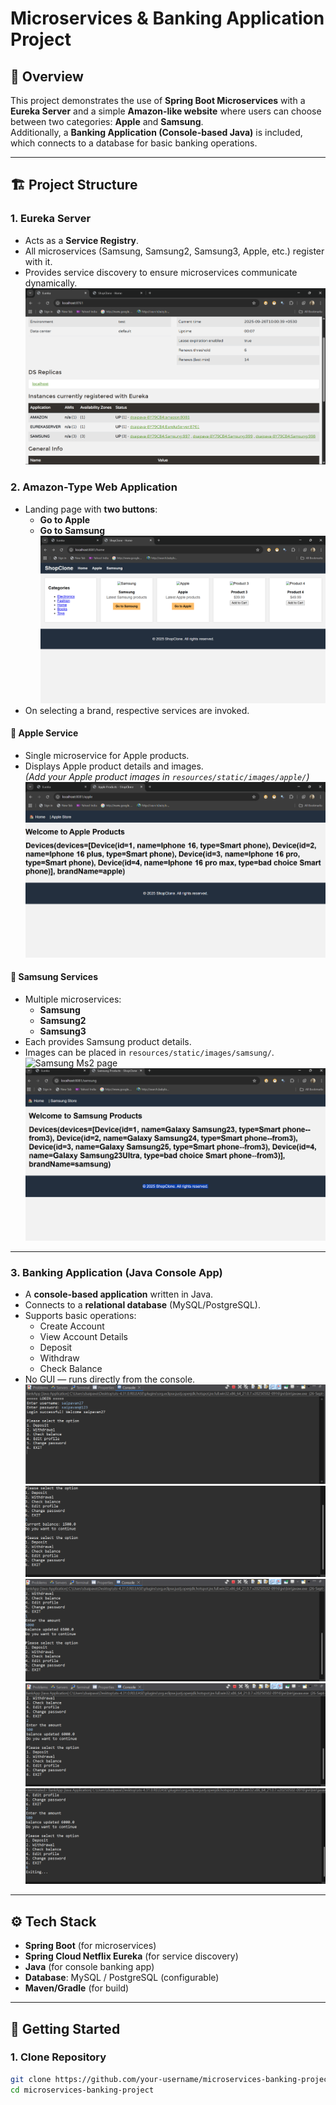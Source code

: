 # Microservices & Banking Application Project

## 📌 Overview
This project demonstrates the use of **Spring Boot Microservices** with a **Eureka Server** and a simple **Amazon-like website** where users can choose between two categories: **Apple** and **Samsung**.  
Additionally, a **Banking Application (Console-based Java)** is included, which connects to a database for basic banking operations.

---

## 🏗 Project Structure
### 1. **Eureka Server**
- Acts as a **Service Registry**.
- All microservices (Samsung, Samsung2, Samsung3, Apple, etc.) register with it.
- Provides service discovery to ensure microservices communicate dynamically.
![Eureka Server](resources/static/images/eureka/eureka.png)
### 2. **Amazon-Type Web Application**
- Landing page with **two buttons**:
  - **Go to Apple**
  - **Go to Samsung**
![Homepage](resources/static/images/home/home.png)
- On selecting a brand, respective services are invoked.

#### 📱 Apple Service
- Single microservice for Apple products.
- Displays Apple product details and images.  
  *(Add your Apple product images in `resources/static/images/apple/`)*
![Apple page](resources/static/images/apple/items.png)
#### 📱 Samsung Services
- Multiple microservices:
  - **Samsung**
  - **Samsung2**
  - **Samsung3**
- Each provides Samsung product details.
- Images can be placed in `resources/static/images/samsung/`.
![Samsung Ms2 page](resources/static/images/samusung/item2.png)
![Samsung Ms3 page](resources/static/images/samsung/item3.png)
---

### 3. **Banking Application (Java Console App)**
- A **console-based application** written in Java.
- Connects to a **relational database** (MySQL/PostgreSQL).
- Supports basic operations:
  - Create Account
  - View Account Details
  - Deposit
  - Withdraw
  - Check Balance
- No GUI — runs directly from the console.
![banking page 1](resources/static/images/bankingApplication/img1.png)
![banking page 2](resources/static/images/bankingApplication/img2.png)
![banking page 3](resources/static/images/bankingApplication/img3.png)
![banking page 4](resources/static/images/bankingApplication/img4.png)
![banking page 5](resources/static/images/bankingApplication/img5.png)
---

## ⚙️ Tech Stack
- **Spring Boot** (for microservices)
- **Spring Cloud Netflix Eureka** (for service discovery)
- **Java** (for console banking app)
- **Database**: MySQL / PostgreSQL (configurable)
- **Maven/Gradle** (for build)

---

## 🚀 Getting Started
### 1. Clone Repository
```bash
git clone https://github.com/your-username/microservices-banking-project.git
cd microservices-banking-project
